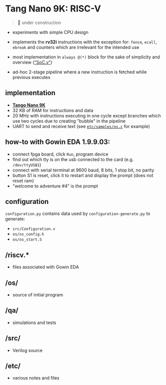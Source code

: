 # Tang Nano 9K: RISC-V

> :bell: under construction

* experiments with simple CPU design

* implements the __rv32i__ instructions with the exception for: `fence`, `ecall`, `ebreak` and counters which are irrelevant for the intended use

* most implementation in `always @(*)` block for the sake of simplicity and overview (["SoC.v"](https://github.com/calint/tang-nano-9k--riscv/blob/master/src/SoC.v))

* ad-hoc 2-stage pipeline where a new instruction is fetched while previous executes

## implementation
* __[Tango Nano 9K](https://www.aliexpress.com/item/1005003803994525.html)__
* 32 KB of RAM for instructions and data
* 20 MHz with instructions executing in one cycle except branches which use two cycles due to creating "bubble" in the pipeline
* UART to send and receive text (see [`etc/samples/os.c`](https://github.com/calint/tang-nano-9k--riscv/blob/master/etc/samples/os.c) for example)

## how-to with Gowin EDA 1.9.9.03:
* connect fpga board, click `Run`, program device
* find out which tty is on the usb connected to the card (e.g. `/dev/ttyUSB1`)
* connect with serial terminal at 9600 baud, 8 bits, 1 stop bit, no parity
* button S1 is reset, click it to restart and display the prompt (does not reset ram)
* "welcome to adventure #4" is the prompt

## configuration
`configuration.py` contains data used by `configuration-generate.py` to generate:
  - `src/Configuration.v`
  - `os/os_config.h`
  - `os/os_start.S`

## /riscv.*
* files associated with Gowin EDA

## /os/
* source of initial program
  
## /qa/
* simulations and tests
  
## /src/
* Verilog source

## /etc/
* various notes and files
